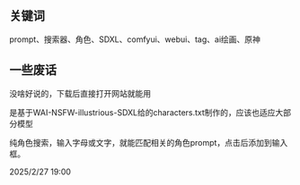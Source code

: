 ## 关键词
prompt、搜索器、角色、SDXL、comfyui、webui、tag、ai绘画、原神

## 一些废话
没啥好说的，下载后直接打开网站就能用

是基于WAI-NSFW-illustrious-SDXL给的characters.txt制作的，应该也适应大部分模型

纯角色搜索，输入字母或文字，就能匹配相关的角色prompt，点击后添加到输入框。

2025/2/27 19:00
